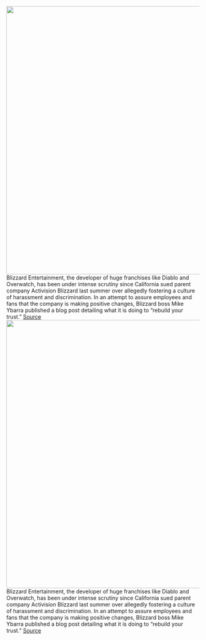 <img src='https://cdn.vox-cdn.com/thumbor/3V4qgE1jXJP8oIt56FQW8p16J1c=/0x0:2040x1360/1200x800/filters:focal(857x517:1183x843)/cdn.vox-cdn.com/uploads/chorus_image/image/70414514/acastro_210729_1777_blizzard_0001.0.jpg' width='700px' /><br/>
Blizzard Entertainment, the developer of huge franchises like Diablo and Overwatch, has been under intense scrutiny since California sued parent company Activision Blizzard last summer over allegedly fostering a culture of harassment and discrimination. In an attempt to assure employees and fans that the company is making positive changes, Blizzard boss Mike Ybarra published a blog post detailing what it is doing to “rebuild your trust.”
<a href='https://www.theverge.com/2022/1/20/22894005/blizzard-boss-mike-ybarra-changes-blog-activision-microsoft'> Source <a/><img src='https://cdn.vox-cdn.com/thumbor/3V4qgE1jXJP8oIt56FQW8p16J1c=/0x0:2040x1360/1200x800/filters:focal(857x517:1183x843)/cdn.vox-cdn.com/uploads/chorus_image/image/70414514/acastro_210729_1777_blizzard_0001.0.jpg' width='700px' /><br/>
Blizzard Entertainment, the developer of huge franchises like Diablo and Overwatch, has been under intense scrutiny since California sued parent company Activision Blizzard last summer over allegedly fostering a culture of harassment and discrimination. In an attempt to assure employees and fans that the company is making positive changes, Blizzard boss Mike Ybarra published a blog post detailing what it is doing to “rebuild your trust.”
<a href='https://www.theverge.com/2022/1/20/22894005/blizzard-boss-mike-ybarra-changes-blog-activision-microsoft'> Source <a/>